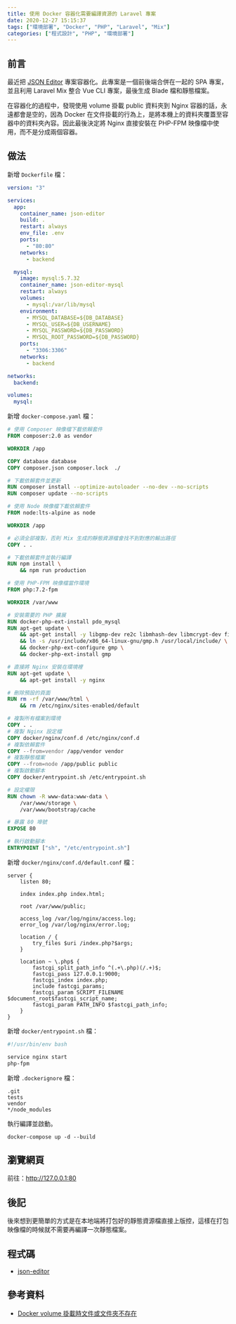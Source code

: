 ```yaml
---
title: 使用 Docker 容器化需要編譯資源的 Laravel 專案
date: 2020-12-27 15:15:37
tags: ["環境部署", "Docker", "PHP", "Laravel", "Mix"]
categories: ["程式設計", "PHP", "環境部署"]
---
```


## 前言

最近把 [JSON Editor](https://json.epoch.tw/) 專案容器化。此專案是一個前後端合併在一起的 SPA 專案，並且利用 Laravel Mix 整合 Vue CLI 專案，最後生成 Blade 檔和靜態檔案。

在容器化的過程中，發現使用 volume 掛載 public 資料夾到 Nginx 容器的話，永遠都會是空的，因為 Docker 在文件掛載的行為上，是將本機上的資料夾覆蓋至容器中的資料夾內容。因此最後決定將 Nginx 直接安裝在 PHP-FPM 映像檔中使用，而不是分成兩個容器。

## 做法

新增 `Dockerfile` 檔：

```YAML
version: "3"

services:
  app:
    container_name: json-editor
    build: .
    restart: always
    env_file: .env
    ports:
      - "80:80"
    networks:
      - backend

  mysql:
    image: mysql:5.7.32
    container_name: json-editor-mysql
    restart: always
    volumes:
      - mysql:/var/lib/mysql
    environment:
      - MYSQL_DATABASE=${DB_DATABASE}
      - MYSQL_USER=${DB_USERNAME}
      - MYSQL_PASSWORD=${DB_PASSWORD}
      - MYSQL_ROOT_PASSWORD=${DB_PASSWORD}
    ports:
      - "3306:3306"
    networks:
      - backend

networks:
  backend:

volumes:
  mysql:
```

新增 `docker-compose.yaml` 檔：

```DOCKERFILE
# 使用 Composer 映像檔下載依賴套件
FROM composer:2.0 as vendor

WORKDIR /app

COPY database database
COPY composer.json composer.lock  ./

# 下載依賴套件並更新
RUN composer install --optimize-autoloader --no-dev --no-scripts
RUN composer update --no-scripts

# 使用 Node 映像檔下載依賴套件
FROM node:lts-alpine as node

WORKDIR /app

# 必須全部複製，否則 Mix 生成的靜態資源檔會找不到對應的輸出路徑
COPY . .

# 下載依賴套件並執行編譯
RUN npm install \
    && npm run production

# 使用 PHP-FPM 映像檔當作環境
FROM php:7.2-fpm

WORKDIR /var/www

# 安裝需要的 PHP 擴展
RUN docker-php-ext-install pdo_mysql
RUN apt-get update \
    && apt-get install -y libgmp-dev re2c libmhash-dev libmcrypt-dev file \
    && ln -s /usr/include/x86_64-linux-gnu/gmp.h /usr/local/include/ \
    && docker-php-ext-configure gmp \
    && docker-php-ext-install gmp

# 直接將 Nginx 安裝在環境裡
RUN apt-get update \
    && apt-get install -y nginx

# 刪除預設的頁面
RUN rm -rf /var/www/html \
    && rm /etc/nginx/sites-enabled/default

# 複製所有檔案到環境
COPY . .
# 複製 Nginx 設定檔
COPY docker/nginx/conf.d /etc/nginx/conf.d
# 複製依賴套件
COPY --from=vendor /app/vendor vendor
# 複製靜態檔案
COPY --from=node /app/public public
# 複製啟動腳本
COPY docker/entrypoint.sh /etc/entrypoint.sh

# 設定權限
RUN chown -R www-data:www-data \
    /var/www/storage \
    /var/www/bootstrap/cache

# 暴露 80 埠號
EXPOSE 80

# 執行啟動腳本
ENTRYPOINT ["sh", "/etc/entrypoint.sh"]
```

新增 `docker/nginx/conf.d/default.conf` 檔：

```CONF
server {
    listen 80;

    index index.php index.html;

    root /var/www/public;

    access_log /var/log/nginx/access.log;
    error_log /var/log/nginx/error.log;

    location / {
        try_files $uri /index.php?$args;
    }

    location ~ \.php$ {
        fastcgi_split_path_info ^(.+\.php)(/.+)$;
        fastcgi_pass 127.0.0.1:9000;
        fastcgi_index index.php;
        include fastcgi_params;
        fastcgi_param SCRIPT_FILENAME $document_root$fastcgi_script_name;
        fastcgi_param PATH_INFO $fastcgi_path_info;
    }
}
```

新增 `docker/entrypoint.sh` 檔：

```BASH
#!/usr/bin/env bash

service nginx start
php-fpm
```

新增 `.dockerignore` 檔：

```ENV
.git
tests
vendor
*/node_modules
```

執行編譯並啟動。

```ENV
docker-compose up -d --build
```

## 瀏覽網頁

前往：<http://127.0.0.1:80>

## 後記

後來想到更簡單的方式是在本地端將打包好的靜態資源檔直接上版控，這樣在打包映像檔的時候就不需要再編譯一次靜態檔案。

## 程式碼

- [json-editor](https://github.com/memochou1993/json-editor/)

## 參考資料

- [Docker volume 掛載時文件或文件夾不存在](https://segmentfault.com/a/1190000015684472)
